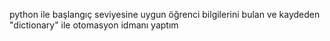 python ile başlangıç seviyesine uygun öğrenci bilgilerini bulan ve kaydeden "dictionary" ile otomasyon idmanı yaptım
